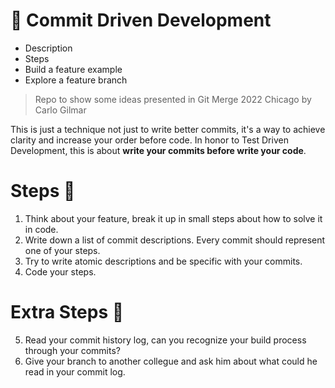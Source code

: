 # 🧩 Commit Driven Development

- Description
- Steps
- Build a feature example
- Explore a feature branch

> Repo to show some ideas presented in Git Merge 2022 Chicago by Carlo Gilmar

This is just a technique not just to write better commits, it's a way to achieve clarity and increase your order before code. In honor to Test Driven Development, this is about **write your commits before write your code**. 

# Steps 👣

1. Think about your feature, break it up in small steps about how to solve it in code.
2. Write down a list of commit descriptions. Every commit should represent one of your steps. 
3. Try to write atomic descriptions and be specific with your commits.
4. Code your steps.

# Extra Steps 🚀

5. Read your commit history log, can you recognize your build process through your commits? 
6. Give your branch to another collegue and ask him about what could he read in your commit log.

